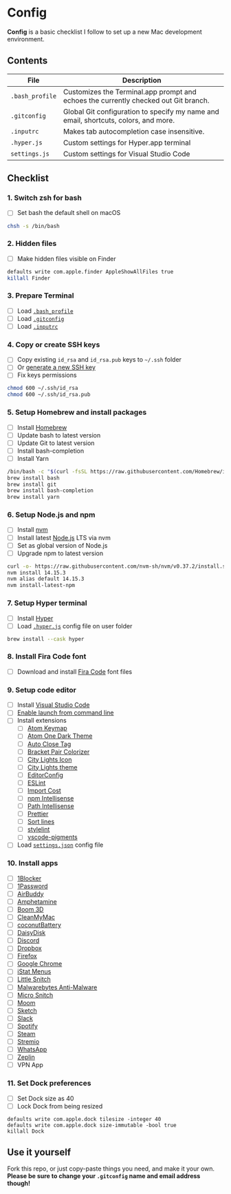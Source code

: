 # Config
**Config** is a basic checklist I follow to set up a new Mac development environment.

## Contents
| File | Description |
| --- | --- |
| `.bash_profile` | Customizes the Terminal.app prompt and echoes the currently checked out Git branch. |
| `.gitconfig` | Global Git configuration to specify my name and email, shortcuts, colors, and more. |
| `.inputrc` | Makes tab autocompletion case insensitive. |
| `.hyper.js` | Custom settings for Hyper.app terminal |
| `settings.js` | Custom settings for Visual Studio Code |

## Checklist

### 1. Switch zsh for bash
- [ ] Set bash the default shell on macOS

```bash
chsh -s /bin/bash
```

### 2. Hidden files
- [ ] Make hidden files visible on Finder

```bash
defaults write com.apple.finder AppleShowAllFiles true
killall Finder
```

### 3. Prepare Terminal
- [ ] Load [`.bash_profile`](/.bash_profile)
- [ ] Load [`.gitconfig`](/.gitconfig)
- [ ] Load [`.inputrc`](/.inputrc)

### 4. Copy or create SSH keys
- [ ] Copy existing `id_rsa` and `id_rsa.pub` keys to `~/.ssh` folder
- [ ] Or [generate a new SSH key](https://help.github.com/articles/generating-ssh-keys)
- [ ] Fix keys permissions

```bash
chmod 600 ~/.ssh/id_rsa
chmod 600 ~/.ssh/id_rsa.pub
```

### 5. Setup Homebrew and install packages
- [ ] Install [Homebrew](http://brew.sh)
- [ ] Update bash to latest version
- [ ] Update Git to latest version
- [ ] Install bash-completion
- [ ] Install Yarn

```bash
/bin/bash -c "$(curl -fsSL https://raw.githubusercontent.com/Homebrew/install/HEAD/install.sh)"
brew install bash
brew install git
brew install bash-completion
brew install yarn
```

### 6. Setup Node.js and npm
- [ ] Install [nvm](https://github.com/creationix/nvm)
- [ ] Install latest [Node.js](https://nodejs.org/en) LTS via nvm
- [ ] Set as global version of Node.js
- [ ] Upgrade npm to latest version

```bash
curl -o- https://raw.githubusercontent.com/nvm-sh/nvm/v0.37.2/install.sh | bash
nvm install 14.15.3
nvm alias default 14.15.3
nvm install-latest-npm
```

### 7. Setup Hyper terminal
- [ ] Install [Hyper](https://hyper.is)
- [ ] Load [`.hyper.js`](/.hyper.js) config file on user folder

```bash
brew install --cask hyper
```

### 8. Install Fira Code font
- [ ] Download and install [Fira Code](https://github.com/tonsky/FiraCode/wiki/Installing) font files

### 9. Setup code editor
- [ ] Install [Visual Studio Code](https://code.visualstudio.com)
- [ ] [Enable launch from command line](https://code.visualstudio.com/docs/setup/mac#_launching-from-the-command-line)
- [ ] Install extensions
  - [ ] [Atom Keymap](https://marketplace.visualstudio.com/items?itemName=ms-vscode.atom-keybindings)
  - [ ] [Atom One Dark Theme](https://marketplace.visualstudio.com/items?itemName=akamud.vscode-theme-onedark)
  - [ ] [Auto Close Tag](https://marketplace.visualstudio.com/items?itemName=formulahendry.auto-close-tag)
  - [ ] [Bracket Pair Colorizer](https://marketplace.visualstudio.com/items?itemName=CoenraadS.bracket-pair-colorizer)
  - [ ] [City Lights Icon](https://marketplace.visualstudio.com/items?itemName=Yummygum.city-lights-icon-vsc)
  - [ ] [City Lights theme](https://marketplace.visualstudio.com/items?itemName=Yummygum.city-lights-theme)
  - [ ] [EditorConfig](https://marketplace.visualstudio.com/items?itemName=EditorConfig.EditorConfig)
  - [ ] [ESLint](https://marketplace.visualstudio.com/items?itemName=dbaeumer.vscode-eslint)
  - [ ] [Import Cost](https://marketplace.visualstudio.com/items?itemName=wix.vscode-import-cost)
  - [ ] [npm Intellisense](https://marketplace.visualstudio.com/items?itemName=christian-kohler.npm-intellisense)
  - [ ] [Path Intellisense](https://marketplace.visualstudio.com/items?itemName=christian-kohler.path-intellisense)
  - [ ] [Prettier](https://marketplace.visualstudio.com/items?itemName=esbenp.prettier-vscode)
  - [ ] [Sort lines](https://marketplace.visualstudio.com/items?itemName=Tyriar.sort-lines)
  - [ ] [stylelint](https://marketplace.visualstudio.com/items?itemName=stylelint.vscode-stylelint)
  - [ ] [vscode-pigments](https://marketplace.visualstudio.com/items?itemName=jaspernorth.vscode-pigments)
- [ ] Load [`settings.json`](/settings.json) config file

### 10. Install apps
- [ ] [1Blocker](https://apps.apple.com/us/app/1blocker-for-safari/id1107421413)
- [ ] [1Password](https://1password.com/downloads)
- [ ] [AirBuddy](https://v2.airbuddy.app)
- [ ] [Amphetamine](https://apps.apple.com/us/app/amphetamine/id937984704)
- [ ] [Boom 3D](http://globaldelight.com/boom)
- [ ] [CleanMyMac](http://cleanmymac.com)
- [ ] [coconutBattery](http://coconut-flavour.com/coconutbattery)
- [ ] [DaisyDisk](https://daisydiskapp.com)
- [ ] [Discord](https://discord.com)
- [ ] [Dropbox](https://www.dropbox.com/install)
- [ ] [Firefox](https://www.mozilla.org/en-US/firefox/download/thanks)
- [ ] [Google Chrome](https://google.com/chrome/browser/desktop)
- [ ] [iStat Menus](https://bjango.com/mac/istatmenus)
- [ ] [Little Snitch](https://obdev.at/products/littlesnitch)
- [ ] [Malwarebytes Anti-Malware](https://malwarebytes.com)
- [ ] [Micro Snitch](https://www.obdev.at/products/microsnitch)
- [ ] [Moom](https://manytricks.com/moom)
- [ ] [Sketch](https://www.sketch.com/updates/#version-64)
- [ ] [Slack](https://slack.com/intl/en-pt/downloads/mac)
- [ ] [Spotify](https://www.spotify.com/us/download/mac)
- [ ] [Steam](http://store.steampowered.com/about)
- [ ] [Stremio](https://stremio.com)
- [ ] [WhatsApp](https://whatsapp.com/download)
- [ ] [Zeplin](https://zpl.io/download-mac)
- [ ] VPN App

### 11. Set Dock preferences
- [ ] Set Dock size as 40
- [ ] Lock Dock from being resized

```
defaults write com.apple.dock tilesize -integer 40
defaults write com.apple.dock size-immutable -bool true
killall Dock
```

## Use it yourself
Fork this repo, or just copy-paste things you need, and make it your own. **Please be sure to change your `.gitconfig` name and email address though!**
